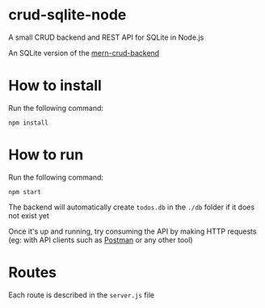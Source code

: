 # crud-sqlite-node

A small CRUD backend and REST API for SQLite in Node.js

An SQLite version of the [mern-crud-backend](https://github.com/lalugue/mern-crud-backend)

# How to install

Run the following command:

```
npm install
```

# How to run

Run the following command:

```
npm start
```

The backend will automatically create `todos.db` in the `./db` folder if it does not exist yet

Once it's up and running, try consuming the API by making HTTP requests (eg: with API clients such as [Postman](https://www.postman.com/downloads/) or any other tool)

# Routes

Each route is described in the `server.js` file